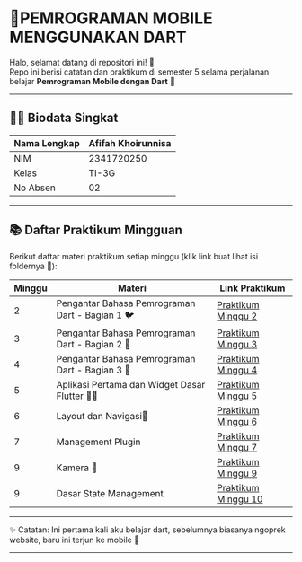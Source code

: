 # 📱PEMROGRAMAN MOBILE MENGGUNAKAN DART   

Halo, selamat datang di repositori ini! 🐥  
Repo ini berisi catatan dan praktikum di semester 5 selama perjalanan belajar **Pemrograman Mobile dengan Dart** 🚀  

---

## 👩‍💻 Biodata Singkat
| Nama Lengkap        | Afifah Khoirunnisa |
|---------------------|---------------------|
| NIM                 | 2341720250       |
| Kelas               | TI-3G              |
| No Absen            | 02                 |

---

## 📚 Daftar Praktikum Mingguan  
Berikut daftar materi praktikum setiap minggu (klik link buat lihat isi foldernya 🎉):  

| Minggu | Materi                     | Link Praktikum                                                                 |
|--------|----------------------------|-------------------------------------------------------------------------------|
| 2      | Pengantar Bahasa Pemrograman Dart - Bagian 1 🐦          | [Praktikum Minggu 2](./codelab02/README.md)                                               |
| 3      | Pengantar Bahasa Pemrograman Dart - Bagian 2 📒          | [Praktikum Minggu 3](./codelab03/README.md)                                               |
| 4     | Pengantar Bahasa Pemrograman Dart - Bagian 3 📑   | [Praktikum Minggu 4](./codelab04/README.md)                                               |
| 5     |  Aplikasi Pertama dan Widget Dasar Flutter 🧑‍💻 | [Praktikum Minggu 5](https://github.com/afifahnisa17/flutter-fundamental-part1)                                               |
| 6     | Layout dan Navigasi🎯  | [Praktikum Minggu 6](./codelab06/README.md)                                               |
| 7     | Management Plugin  | [Praktikum Minggu 7](./codelab07/flutter_plugin_pubdev/README.md)                                               |
| 9     | Kamera 📸  | [Praktikum Minggu 9](./codelab09/README.md)                                               |
| 9     | Dasar State Management  | [Praktikum Minggu 10](./codelab10/README.md)                                               |

---

✨ Catatan: Ini pertama kali aku belajar dart, sebelumnya biasanya ngoprek website, baru ini terjun ke mobile 🚀  

---

